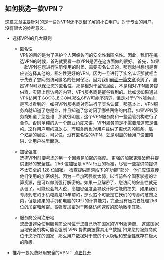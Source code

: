 ## 如何挑选一款VPN？
这篇文章主要针对的是一些对VPN还不是很了解的小白用户。对于专业的用户，没有很大的参考意义。

- 选择VPN的几大原则
  - 匿名性
  <br>VPN的目的是为了保护个人网络访问的安全性和匿名性。因此，我们在挑选VPN的时候，首先就要看一款VPN是否在这方面做的很好。
  首先，如果一款VPN在您进行注册使用的时候，需要实名认证的。那您就得想想是否应该选择其他的，匿名性更好的VPN。因为一旦进行了实名认证那就相当于失去了您网络访问匿名的任何保证。因为我们<a href="https://github.com/caddier/vpn_knowledge/blob/master/how_vpn_works.md">前面一篇文章</a>谈到了，虽然VPN可以保证您的匿名性，那是相对于监管层面，不是相对VPN服务提供商，实际上您访问的内容，VPN服务商是能够看到的。比如您如果通过VPN访问了GOOGLE.COM.那么GFW可能不清楚，但是对于VPN服务商是可以看到的。如果VPN服务商对您进行了实名认证，那基本上，VPN服务商就知道了您是谁，并且知道了您访问了哪些网络的内容，如果VPN服务商知道了您是谁，那就很明显，这个VPN服务商和一些监管机构进行了合作。否则单纯的从一个商业角度来讲，VPN服务商是不需要知道您是谁的。这样用户用的更放心，而服务商也对用户提供了更优质的服务，是一个双赢的局面。可以说，没有匿名性的VPN，就是明显的给用户设置陷阱，让用户往里面跳。
  
  - 加密强度
<br>选择VPN时要考虑的另一个因素是加密的强度。 更强的加密更难破解并提供更好的安全性。 256 位加密是 VPN 行业的标准，尽管一些提供商提供不太安全的 128 位加密。
检查提供商网站下的“功能”部分，他们应该宣传他们使用的加密级别。因为一旦加密强度太弱，以当前各个国家掌握的计算资源，是可以做到强行解密的。如果一旦解密了，您访问的安全性就无从谈了。可能也会有人说，高加密强度会导致计算性能的损失，如果我们考虑到您的手机电脑是10年前的，那么这个可能是在我们的考虑的范围之内，但是如果的手机和电脑的CPU的计算能力，完全没有压力去处理256位的加密和解密。高强度加密对于网络访问速度的影响微乎其微。

  - 服务商公司注册地
<br>您应该避免使用服务商公司位于您自己所在国家的VPN服务商。 这些国家当地安全机构可能会强制 VPN 提供商披露其用户数据,如果您的服务商就位于您所在的国家，那么用户数据对于您的个人隐私和安全性就存在极大的隐患.

-  推荐一款免费好用安全的VPN：
 <a href="https://github.com/caddier/freeinout">点击打开</a>
  

  
